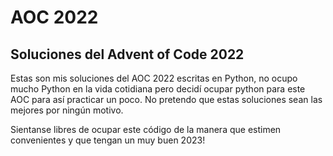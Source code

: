 # AOC 2022

## Soluciones del Advent of Code 2022

Estas son mis soluciones del AOC 2022 escritas en Python, no ocupo mucho Python en la vida cotidiana pero decidí
ocupar python para este AOC para así practicar un poco. No pretendo que estas soluciones sean las mejores por ningún
motivo.

Sientanse libres de ocupar este código de la manera que estimen convenientes y que tengan un muy buen 2023!
